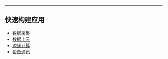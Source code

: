 ---

## 快速构建应用

* [数据采集](data_collection.md)
* [数据上云](mqtt_cloud.md)
* [边缘计算](calc.md)
* [设备通讯](dev_connection.md)
